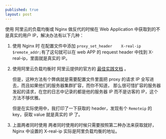 ```yaml
---
published: true
layout: post
---
```


使用 阿里云的负载均衡或 Nginx 做反代的时候在 Web Application 中获取到的不是真实的用户 IP，解决办法有以下几种：

1. 使用 Nginx 时
    在配置文件中添加 `proxy_set_header    X-real-ip $remote_addr;`有了这句就可以在 web APP 的 request header 中找到 X-real-ip，里面就是真实的 IP。
    
2. 使用阿里云负载均衡时
    阿里云提供的官方的 [最佳实践文档](https://help.aliyun.com/document_detail/27703.html) 。
    
    但是，这种方法有个弊病就是需要配置文件里面把 proxy 的请求 IP 全写进去，而且如果他们的服务器集群扩容，而你不知道， 那么很可惜扩容的服务器发起的请求，在您的日志中记录的都是他的服务器 IP 而不是访客的 IP，这个方法不够优雅。
    
    但是在实际使用中，我打印了一下获取的 header，发现有个 `Remoteip` 的 key，获取 value 就是真实的 IP 了。
    
3. 上面两者同时使用
    两者同时使用的时候只需要按照第二种办法来获取就好，Nginx 中设置的 X-real-ip 实际是阿里负载均衡的地址。

